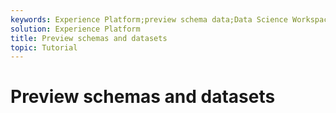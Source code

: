 ```yaml
---
keywords: Experience Platform;preview schema data;Data Science Workspace;popular topics
solution: Experience Platform
title: Preview schemas and datasets
topic: Tutorial
---
```


# Preview schemas and datasets